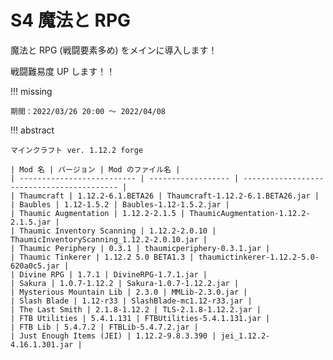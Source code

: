 # S4 魔法と RPG

魔法と RPG (戦闘要素多め) をメインに導入します！

戦闘難易度 UP します！！

!!! missing

    期間：2022/03/26 20:00 ～ 2022/04/08

!!! abstract

    マインクラフト ver. 1.12.2 forge

    | Mod 名 | バージョン | Mod のファイル名 |
    | -------------------------- | ------------------ | ------------------------------------------ |
    | Thaumcraft | 1.12.2-6.1.BETA26 | Thaumcraft-1.12.2-6.1.BETA26.jar |
    | Baubles | 1.12-1.5.2 | Baubles-1.12-1.5.2.jar |
    | Thaumic Augmentation | 1.12.2-2.1.5 | ThaumicAugmentation-1.12.2-2.1.5.jar |
    | Thaumic Inventory Scanning | 1.12.2-2.0.10 | ThaumicInventoryScanning_1.12.2-2.0.10.jar |
    | Thaumic Periphery | 0.3.1 | thaumicperiphery-0.3.1.jar |
    | Thaumic Tinkerer | 1.12.2 5.0 BETA1.3 | thaumictinkerer-1.12.2-5.0-620a0c5.jar |
    | Divine RPG | 1.7.1 | DivineRPG-1.7.1.jar |
    | Sakura | 1.0.7-1.12.2 | Sakura-1.0.7-1.12.2.jar |
    | Mysterious Mountain Lib | 2.3.0 | MMLib-2.3.0.jar |
    | Slash Blade | 1.12-r33 | SlashBlade-mc1.12-r33.jar |
    | The Last Smith | 2.1.8-1.12.2 | TLS-2.1.8-1.12.2.jar |
    | FTB Utilities | 5.4.1.131 | FTBUtilities-5.4.1.131.jar |
    | FTB Lib | 5.4.7.2 | FTBLib-5.4.7.2.jar |
    | Just Enough Items (JEI) | 1.12.2-9.8.3.390 | jei_1.12.2-4.16.1.301.jar |

